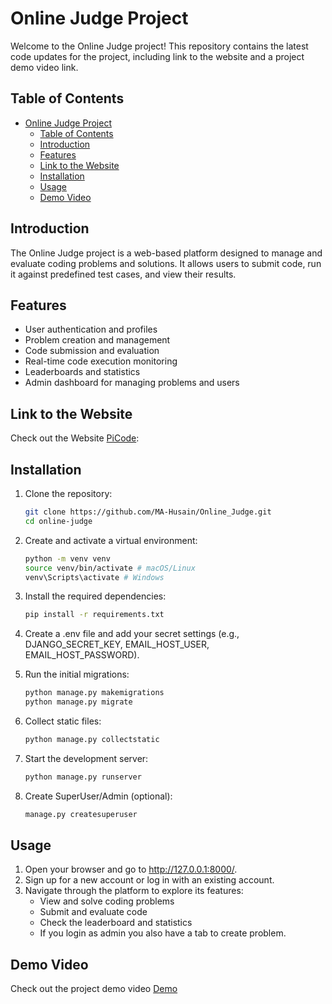 # Online Judge Project

Welcome to the Online Judge project! This repository contains the latest code updates for the project, including link to the website and a project demo video link.

## Table of Contents
- [Online Judge Project](#online-judge-project)
  - [Table of Contents](#table-of-contents)
  - [Introduction](#introduction)
  - [Features](#features)
  - [Link to the Website](#link-to-the-website)
  - [Installation](#installation)
  - [Usage](#usage)
  - [Demo Video](#demo-video)

## Introduction

The Online Judge project is a web-based platform designed to manage and evaluate coding problems and solutions. It allows users to submit code, run it against predefined test cases, and view their results.

## Features

- User authentication and profiles
- Problem creation and management
- Code submission and evaluation
- Real-time code execution monitoring
- Leaderboards and statistics
- Admin dashboard for managing problems and users

## Link to the Website

Check out the Website [PiCode](https://picode.live/):

## Installation

1. Clone the repository:
   ```sh
   git clone https://github.com/MA-Husain/Online_Judge.git
   cd online-judge
   ```

2. Create and activate a virtual environment:
    ```sh
    python -m venv venv
    source venv/bin/activate # macOS/Linux
    venv\Scripts\activate # Windows
    ```

3. Install the required dependencies:
    ```sh
    pip install -r requirements.txt
    ```

4. Create a .env file and add your secret settings (e.g., DJANGO_SECRET_KEY, EMAIL_HOST_USER, EMAIL_HOST_PASSWORD).

5. Run the initial migrations:
    ```sh
    python manage.py makemigrations
    python manage.py migrate
    ```

6. Collect static files:
    ```sh
    python manage.py collectstatic
    ```

7. Start the development server:
    ```sh
    python manage.py runserver
    ```
8. Create SuperUser/Admin (optional):
    ```sh
    manage.py createsuperuser
    ```

## Usage

1. Open your browser and go to http://127.0.0.1:8000/.
2. Sign up for a new account or log in with an existing account.
3. Navigate through the platform to explore its features:
    - View and solve coding problems
    - Submit and evaluate code
    - Check the leaderboard and statistics
    - If you login as admin you also have a tab to create problem.

## Demo Video

Check out the project demo video [Demo](https://drive.google.com/file/d/1NgUNFXybh6u2O_J3h51d4GWeg8OUOwlc/view?usp=sharing)
 

